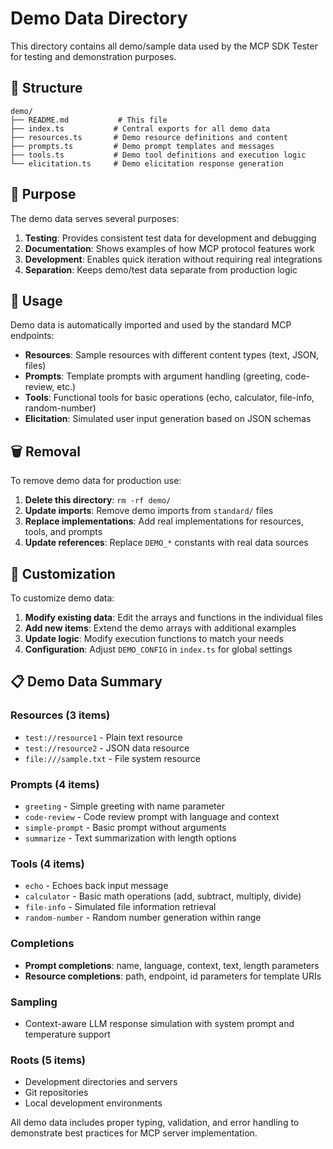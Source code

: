 # Demo Data Directory

This directory contains all demo/sample data used by the MCP SDK Tester for testing and demonstration purposes.

## 📁 Structure

```
demo/
├── README.md           # This file
├── index.ts           # Central exports for all demo data
├── resources.ts       # Demo resource definitions and content
├── prompts.ts         # Demo prompt templates and messages  
├── tools.ts           # Demo tool definitions and execution logic
└── elicitation.ts     # Demo elicitation response generation
```

## 🎯 Purpose

The demo data serves several purposes:

1. **Testing**: Provides consistent test data for development and debugging
2. **Documentation**: Shows examples of how MCP protocol features work
3. **Development**: Enables quick iteration without requiring real integrations
4. **Separation**: Keeps demo/test data separate from production logic

## 🔧 Usage

Demo data is automatically imported and used by the standard MCP endpoints:

- **Resources**: Sample resources with different content types (text, JSON, files)
- **Prompts**: Template prompts with argument handling (greeting, code-review, etc.)
- **Tools**: Functional tools for basic operations (echo, calculator, file-info, random-number)
- **Elicitation**: Simulated user input generation based on JSON schemas

## 🗑️ Removal

To remove demo data for production use:

1. **Delete this directory**: `rm -rf demo/`
2. **Update imports**: Remove demo imports from `standard/` files
3. **Replace implementations**: Add real implementations for resources, tools, and prompts
4. **Update references**: Replace `DEMO_*` constants with real data sources

## 🔄 Customization

To customize demo data:

1. **Modify existing data**: Edit the arrays and functions in the individual files
2. **Add new items**: Extend the demo arrays with additional examples
3. **Update logic**: Modify execution functions to match your needs
4. **Configuration**: Adjust `DEMO_CONFIG` in `index.ts` for global settings

## 📋 Demo Data Summary

### Resources (3 items)
- `test://resource1` - Plain text resource
- `test://resource2` - JSON data resource  
- `file:///sample.txt` - File system resource

### Prompts (4 items)
- `greeting` - Simple greeting with name parameter
- `code-review` - Code review prompt with language and context
- `simple-prompt` - Basic prompt without arguments
- `summarize` - Text summarization with length options

### Tools (4 items)
- `echo` - Echoes back input message
- `calculator` - Basic math operations (add, subtract, multiply, divide)
- `file-info` - Simulated file information retrieval
- `random-number` - Random number generation within range

### Completions
- **Prompt completions**: name, language, context, text, length parameters
- **Resource completions**: path, endpoint, id parameters for template URIs

### Sampling
- Context-aware LLM response simulation with system prompt and temperature support

### Roots (5 items)
- Development directories and servers
- Git repositories
- Local development environments

All demo data includes proper typing, validation, and error handling to demonstrate best practices for MCP server implementation.